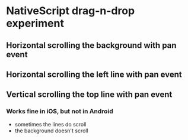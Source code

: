 # NativeScript drag-n-drop experiment

## Horizontal scrolling the background with pan event
## Horizontal scrolling the left line with pan event
## Vertical scrolling the top line with pan event

### Works fine in iOS, but not in Android
- sometimes the lines do scroll
- the background doesn't scroll

<img src="https://github.com/rowdyrabouw/graph/blob/master/app/assets/images/graph.gif" alt=""/>

